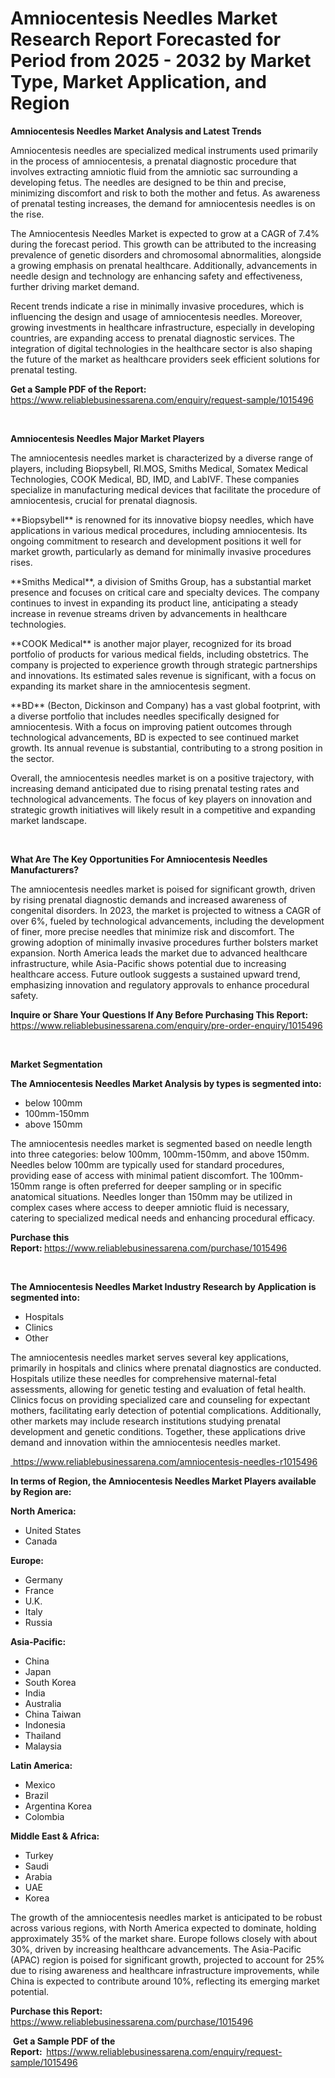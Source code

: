 <p><h1>Amniocentesis Needles Market Research Report Forecasted for Period from 2025 -  2032 by Market Type, Market Application, and Region</h1></p><p><strong>Amniocentesis Needles Market Analysis and Latest Trends</strong></p>
<p><p>Amniocentesis needles are specialized medical instruments used primarily in the process of amniocentesis, a prenatal diagnostic procedure that involves extracting amniotic fluid from the amniotic sac surrounding a developing fetus. The needles are designed to be thin and precise, minimizing discomfort and risk to both the mother and fetus. As awareness of prenatal testing increases, the demand for amniocentesis needles is on the rise.</p><p>The Amniocentesis Needles Market is expected to grow at a CAGR of 7.4% during the forecast period. This growth can be attributed to the increasing prevalence of genetic disorders and chromosomal abnormalities, alongside a growing emphasis on prenatal healthcare. Additionally, advancements in needle design and technology are enhancing safety and effectiveness, further driving market demand.</p><p>Recent trends indicate a rise in minimally invasive procedures, which is influencing the design and usage of amniocentesis needles. Moreover, growing investments in healthcare infrastructure, especially in developing countries, are expanding access to prenatal diagnostic services. The integration of digital technologies in the healthcare sector is also shaping the future of the market as healthcare providers seek efficient solutions for prenatal testing.</p></p>
<p><strong>Get a Sample PDF of the Report:&nbsp;</strong> <a href="https://www.reliablebusinessarena.com/enquiry/request-sample/1015496?utm_campaign=2396&utm_medium=2&utm_source=Github&utm_content=ia&utm_term=13042025&utm_id=amniocentesis-needles">https://www.reliablebusinessarena.com/enquiry/request-sample/1015496</a></p>
<p>&nbsp;</p>
<p><strong>Amniocentesis Needles Major Market Players</strong></p>
<p><p>The amniocentesis needles market is characterized by a diverse range of players, including Biopsybell, RI.MOS, Smiths Medical, Somatex Medical Technologies, COOK Medical, BD, IMD, and LabIVF. These companies specialize in manufacturing medical devices that facilitate the procedure of amniocentesis, crucial for prenatal diagnosis.</p><p>**Biopsybell** is renowned for its innovative biopsy needles, which have applications in various medical procedures, including amniocentesis. Its ongoing commitment to research and development positions it well for market growth, particularly as demand for minimally invasive procedures rises.</p><p>**Smiths Medical**, a division of Smiths Group, has a substantial market presence and focuses on critical care and specialty devices. The company continues to invest in expanding its product line, anticipating a steady increase in revenue streams driven by advancements in healthcare technologies.</p><p>**COOK Medical** is another major player, recognized for its broad portfolio of products for various medical fields, including obstetrics. The company is projected to experience growth through strategic partnerships and innovations. Its estimated sales revenue is significant, with a focus on expanding its market share in the amniocentesis segment.</p><p>**BD** (Becton, Dickinson and Company) has a vast global footprint, with a diverse portfolio that includes needles specifically designed for amniocentesis. With a focus on improving patient outcomes through technological advancements, BD is expected to see continued market growth. Its annual revenue is substantial, contributing to a strong position in the sector.</p><p>Overall, the amniocentesis needles market is on a positive trajectory, with increasing demand anticipated due to rising prenatal testing rates and technological advancements. The focus of key players on innovation and strategic growth initiatives will likely result in a competitive and expanding market landscape.</p></p>
<p>&nbsp;</p>
<p><strong>What Are The Key Opportunities For Amniocentesis Needles Manufacturers?</strong></p>
<p><p>The amniocentesis needles market is poised for significant growth, driven by rising prenatal diagnostic demands and increased awareness of congenital disorders. In 2023, the market is projected to witness a CAGR of over 6%, fueled by technological advancements, including the development of finer, more precise needles that minimize risk and discomfort. The growing adoption of minimally invasive procedures further bolsters market expansion. North America leads the market due to advanced healthcare infrastructure, while Asia-Pacific shows potential due to increasing healthcare access. Future outlook suggests a sustained upward trend, emphasizing innovation and regulatory approvals to enhance procedural safety.</p></p>
<p><strong>Inquire or Share Your Questions If Any Before Purchasing This Report:</strong> <a href="https://www.reliablebusinessarena.com/enquiry/pre-order-enquiry/1015496?utm_campaign=2396&utm_medium=2&utm_source=Github&utm_content=ia&utm_term=13042025&utm_id=amniocentesis-needles">https://www.reliablebusinessarena.com/enquiry/pre-order-enquiry/1015496</a></p>
<p>&nbsp;</p>
<p><strong>Market Segmentation</strong></p>
<p><strong>The Amniocentesis Needles Market Analysis by types is segmented into:</strong></p>
<p><ul><li>below 100mm</li><li>100mm-150mm</li><li>above 150mm</li></ul></p>
<p><p>The amniocentesis needles market is segmented based on needle length into three categories: below 100mm, 100mm-150mm, and above 150mm. Needles below 100mm are typically used for standard procedures, providing ease of access with minimal patient discomfort. The 100mm-150mm range is often preferred for deeper sampling or in specific anatomical situations. Needles longer than 150mm may be utilized in complex cases where access to deeper amniotic fluid is necessary, catering to specialized medical needs and enhancing procedural efficacy.</p></p>
<p><strong>Purchase this Report:&nbsp;</strong><a href="https://www.reliablebusinessarena.com/purchase/1015496?utm_campaign=2396&utm_medium=2&utm_source=Github&utm_content=ia&utm_term=13042025&utm_id=amniocentesis-needles">https://www.reliablebusinessarena.com/purchase/1015496</a></p>
<p>&nbsp;</p>
<p><strong>The Amniocentesis Needles Market Industry Research by Application is segmented into:</strong></p>
<p><ul><li>Hospitals</li><li>Clinics</li><li>Other</li></ul></p>
<p><p>The amniocentesis needles market serves several key applications, primarily in hospitals and clinics where prenatal diagnostics are conducted. Hospitals utilize these needles for comprehensive maternal-fetal assessments, allowing for genetic testing and evaluation of fetal health. Clinics focus on providing specialized care and counseling for expectant mothers, facilitating early detection of potential complications. Additionally, other markets may include research institutions studying prenatal development and genetic conditions. Together, these applications drive demand and innovation within the amniocentesis needles market.</p></p>
<p><a href="https://www.reliablebusinessarena.com/amniocentesis-needles-r1015496?utm_campaign=2396&utm_medium=2&utm_source=Github&utm_content=ia&utm_term=13042025&utm_id=amniocentesis-needles">&nbsp;https://www.reliablebusinessarena.com/amniocentesis-needles-r1015496</a></p>
<p><strong>In terms of Region, the Amniocentesis Needles Market Players available by Region are:</strong></p>
<p>
    <p> <strong> North America: </strong>
        <ul>
            <li>United States</li>
            <li>Canada</li>
        </ul>
        </p> 
    <p> <strong> Europe: </strong>
        <ul>
            <li>Germany</li>
            <li>France</li>
            <li>U.K.</li>
            <li>Italy</li>
            <li>Russia</li>
        </ul>
        </p> 
    <p> <strong> Asia-Pacific: </strong>
        <ul>
            <li>China</li>
            <li>Japan</li>
            <li>South Korea</li>
            <li>India</li>
            <li>Australia</li>
            <li>China Taiwan</li>
            <li>Indonesia</li>
            <li>Thailand</li>
            <li>Malaysia</li>
        </ul>
        </p> 
    <p> <strong> Latin America: </strong>
        <ul>
            <li>Mexico</li>
            <li>Brazil</li>
            <li>Argentina Korea</li>
            <li>Colombia</li>
        </ul>
        </p> 
    <p> <strong> Middle East & Africa: </strong>
        <ul>
            <li>Turkey</li>
            <li>Saudi</li>
            <li>Arabia</li>
            <li>UAE</li>
            <li>Korea</li>
        </ul>
    </p>
    </p>
<p><p>The growth of the amniocentesis needles market is anticipated to be robust across various regions, with North America expected to dominate, holding approximately 35% of the market share. Europe follows closely with about 30%, driven by increasing healthcare advancements. The Asia-Pacific (APAC) region is poised for significant growth, projected to account for 25% due to rising awareness and healthcare infrastructure improvements, while China is expected to contribute around 10%, reflecting its emerging market potential.</p></p>
<p><strong>Purchase this Report: </strong><a href="https://www.reliablebusinessarena.com/purchase/1015496?utm_campaign=2396&utm_medium=2&utm_source=Github&utm_content=ia&utm_term=13042025&utm_id=amniocentesis-needles">https://www.reliablebusinessarena.com/purchase/1015496</a></p>
<p>&nbsp;<strong>Get a Sample PDF of the Report:&nbsp;&nbsp;</strong><a href="https://www.reliablebusinessarena.com/enquiry/request-sample/1015496?utm_campaign=2396&utm_medium=2&utm_source=Github&utm_content=ia&utm_term=13042025&utm_id=amniocentesis-needles">https://www.reliablebusinessarena.com/enquiry/request-sample/1015496</a></p>
<p><strong></strong></p>
<p><p></p><p></p><p></p></p>
